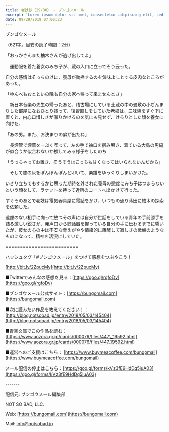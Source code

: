 ```yaml
---
title: 老妓抄（29/30） - ブンゴウメール
excerpt: 'Lorem ipsum dolor sit amet, consectetur adipiscing elit, sed do eiusmod tempor incididunt ut labore et dolore magna aliqua. Praesent elementum facilisis leo vel fringilla est ullamcorper eget. At imperdiet dui accumsan sit amet nulla facilisi morbi tempus.'
date: 09/29/2019 07:00:23
---
```


ブンゴウメール

（621字。目安の読了時間：2分）

「おっかさんまた柚木さんが逃げ出してよ」

　運動服を着た養女のみち子が、蔵の入口に立ってそう云った。

自分の感情はそっちのけに、養母が動揺するのを気味よしとする皮肉なところがあった。

「ゆんべもおとといの晩も自分の家へ帰って来ませんとさ」

　新日本音楽の先生の帰ったあと、稽古場にしている土蔵の中の畳敷の小ぢんまりした部屋になおひとり残って、復習直しをしていた老妓は、三味線をすぐ下に置くと、内心口惜しさが漲りかけるのを気にも見せず、けろりとした顔を養女に向けた。

「あの男。また、お決まりの癖が出たね」

　長煙管で煙草を一ぷく喫って、左の手で袖口を掴み展き、着ている大島の男縞が似合うか似合わないか検してみる様子をしたのち

「うっちゃってお置き、そうそうはこっちも甘くなってはいられないんだから」

　そして膝の灰をぽんぽんぽんと叩いて、楽譜をゆっくりしまいかけた。

いきり立ちでもするかと思った期待を外された養母の態度にみち子はつまらないという顔をして、ラケットを持って近所のコートへ出かけて行った。

すぐそのあとで老妓は電気器具屋に電話をかけ、いつもの通り蒔田に柚木の探索を依頼した。

遠慮のない相手に向って放つその声には自分が世話をしている青年の手前勝手を詰る激しい鋭さが、発声口から聴話器を握っている自分の手に伝わるまでに響いたが、彼女の心の中は不安な脅えがやや情緒的に醗酵して寂しさの微醺のようなものになって、精神を活溌にしていた。

\=========================

ハッシュタグ「#ブンゴウメール」をつけて感想をつぶやこう！　

[http://bit.ly/2ZpucMy](http://bit.ly/2ZpucMy)

■Twitterでみんなの感想を見る：[https://goo.gl/rgfoDv](https://goo.gl/rgfoDv)

■ブンゴウメール公式サイト：[https://bungomail.com](https://bungomail.com)

■次に読みたい作品を教えてください！：[http://blog.notsobad.jp/entry/2018/05/03/145404](http://blog.notsobad.jp/entry/2018/05/03/145404)

■青空文庫でこの作品を読む：[https://www.aozora.gr.jp/cards/000076/files/447\_19592.html](https://www.aozora.gr.jp/cards/000076/files/447_19592.html)

■運営へのご支援はこちら： [https://www.buymeacoffee.com/bungomail](https://www.buymeacoffee.com/bungomail)

メール配信の停止はこちら：[https://goo.gl/forms/kVz3fE9HdDq5iuA03](https://goo.gl/forms/kVz3fE9HdDq5iuA03)

\-------

配信元: ブンゴウメール編集部

NOT SO BAD, LLC.

Web: [https://bungomail.com](https://bungomail.com)

Mail: info@notsobad.jp
